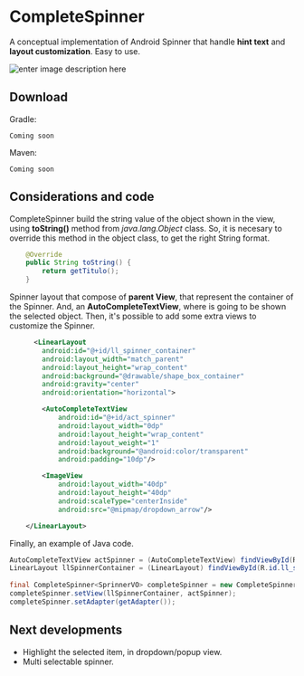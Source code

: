 CompleteSpinner
=======

A conceptual implementation of Android Spinner that handle **hint text** and **layout customization**. Easy to use.

![enter image description here](http://oi62.tinypic.com/2rfsufq.jpg)

Download
--------

Gradle:

    Coming soon

Maven:

    Coming soon

Considerations and code
--------

CompleteSpinner build the string value of the object shown in the view, using **toString()** method from *java.lang.Object* class. So, it is necesary to override this method in the object class, to get the right String format.
```java
    @Override
    public String toString() {
        return getTitulo();
    }
```
 
 
Spinner layout that compose of **parent View**, that represent the container of the Spinner. And, an **AutoCompleteTextView**, where is going to be shown the selected object. Then, it's possible to add some extra views to customize the Spinner.
```xml
      <LinearLayout
        android:id="@+id/ll_spinner_container"
        android:layout_width="match_parent"
        android:layout_height="wrap_content"
        android:background="@drawable/shape_box_container"
        android:gravity="center"
        android:orientation="horizontal">

        <AutoCompleteTextView
            android:id="@+id/act_spinner"
            android:layout_width="0dp"
            android:layout_height="wrap_content"
            android:layout_weight="1"
            android:background="@android:color/transparent"
            android:padding="10dp"/>

        <ImageView
            android:layout_width="40dp"
            android:layout_height="40dp"
            android:scaleType="centerInside"
            android:src="@mipmap/dropdown_arrow"/>

    </LinearLayout>
```

Finally, an example of Java code.
```java
AutoCompleteTextView actSpinner = (AutoCompleteTextView) findViewById(R.id.act_spinner);
LinearLayout llSpinnerContainer = (LinearLayout) findViewById(R.id.ll_spinner_container);
        
final CompleteSpinner<SprinnerVO> completeSpinner = new CompleteSpinner<SprinnerVO>(this, SpinnerMode.MODE_POPUP);
completeSpinner.setView(llSpinnerContainer, actSpinner);
completeSpinner.setAdapter(getAdapter());
```

Next developments
--------

- Highlight the selected item, in dropdown/popup view.
- Multi selectable spinner.
